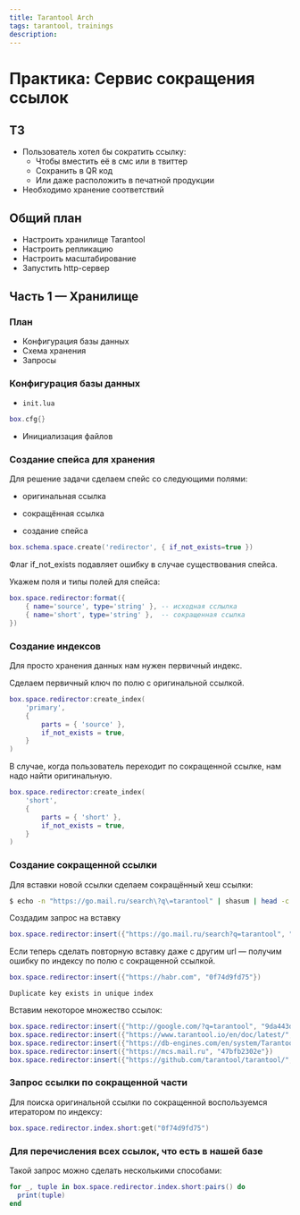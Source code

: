 ```yaml
---
title: Tarantool Arch
tags: tarantool, trainings
description:
---
```


# Практика: Сервис сокращения ссылок

## ТЗ

- Пользователь хотел бы сократить ссылку:
    - Чтобы вместить её в смс или в твиттер
    - Сохранить в QR код
    - Или даже расположить в печатной продукции
- Необходимо хранение соответствий

## Общий план

- Настроить хранилище Tarantool
- Настроить репликацию
- Настроить масштабирование
- Запустить http-сервер

## Часть 1 — Хранилище

### План

- Конфигурация базы данных
- Схема хранения
- Запросы

### Конфигурация базы данных

- `init.lua`
```lua
box.cfg{}
```
- Инициализация файлов

### Создание спейса для хранения

Для решение задачи сделаем спейс со следующими полями:
- оригинальная ссылка
- сокращённая ссылка

- создание спейса
```lua
box.schema.space.create('redirector', { if_not_exists=true })
```

Флаг if_not_exists подавляет ошибку в случае существования спейса.

Укажем поля и типы полей для спейса:
```lua
box.space.redirector:format({
    { name='source', type='string' }, -- исходная сслылка
    { name='short', type='string' },  -- сокращенная ссылка 
})
```

### Создание индексов 

Для просто хранения данных нам нужен первичный индекс.

Сделаем первичный ключ по полю с оригинальной ссылкой.

```lua
box.space.redirector:create_index(
    'primary',
    {
        parts = { 'source' },
        if_not_exists = true,
    }
)
```

В случае, когда пользователь переходит по сокращенной ссылке, нам надо найти оригинальную.

```lua
box.space.redirector:create_index(
    'short',
    {
        parts = { 'short' },
        if_not_exists = true,
    }
)
```

### Создание сокращенной ссылки

Для вставки новой ссылки сделаем сокращённый хеш ссылки:

```bash
$ echo -n "https://go.mail.ru/search\?q\=tarantool" | shasum | head -c 10
```

Cоздадим запрос на вставку

```lua
box.space.redirector:insert({"https://go.mail.ru/search?q=tarantool", "0f74d9fd75"})
```

Если теперь сделать повторную вставку даже с другим url — получим ошибку по индексу по полю с сокращенной ссылкой.

```lua
box.space.redirector:insert({"https://habr.com", "0f74d9fd75"})
```

```
Duplicate key exists in unique index 
```

Вставим некоторое множество ссылок:

```lua
box.space.redirector:insert({"http://google.com/?q=tarantool", "9da443d847"})
box.space.redirector:insert({"https://www.tarantool.io/en/doc/latest/", "e5b1f259a8"})
box.space.redirector:insert({"https://db-engines.com/en/system/Tarantool", "ad0e253828"})
box.space.redirector:insert({"https://mcs.mail.ru", "47bfb2302e"})
box.space.redirector:insert({"https://github.com/tarantool/tarantool/", "c1ceeaaf95"})
```

### Запрос ссылки по сокращенной части

Для поиска оригинальной ссылки по сокращенной воспользуемся итератором по индексу:

```lua
box.space.redirector.index.short:get("0f74d9fd75")
```

### Для перечисления всех ссылок, что есть в нашей базе

Такой запрос можно сделать несколькими способами:
```lua
for _, tuple in box.space.redirector.index.short:pairs() do 
  print(tuple)
end
```

